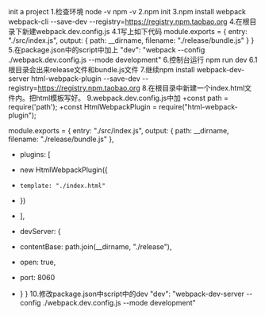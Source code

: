 init a project
1.检查环境
node -v 
npm -v
2.npm init
3.npm install webpack webpack-cli --save-dev --registry=https://registry.npm.taobao.org
4.在根目录下新建webpack.dev.config.js
4.1写上如下代码
module.exports = {
  entry: "./src/index.js",
  output: {
    path: __dirname,
    filename: "./release/bundle.js"
  }
}
5.在package.json中的script中加上
"dev": "webpack --config ./webpack.dev.config.js --mode development"
6.控制台运行 npm run dev
6.1根目录会出来release文件和bundle.js文件
7.继续npm install webpack-dev-server html-webpack-plugin --save-dev --registry=https://registry.npm.taobao.org
8.在根目录中新建一个index.html文件内。把html模板写好。
9.webpack.dev.config.js中加
+const path = require('path');
+const HtmlWebpackPlugin = require("html-webpack-plugin");

module.exports = {
  entry: "./src/index.js",
  output: {
    path: __dirname,
    filename: "./release/bundle.js"
  },

 + plugins: [
 +   new HtmlWebpackPlugin({
 +     template: "./index.html"
 +   })
 + ],

 + devServer: {
 +   contentBase: path.join(__dirname, "./release"),
 +   open: true,
 +   port: 8060
 +  }
}
10.修改package.json中script中的dev
"dev": "webpack-dev-server --config ./webpack.dev.config.js --mode development"
